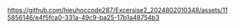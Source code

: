 https://github.com/hieuhoccode287/Excersise2_2024802010348/assets/115856146/e4f5fca0-331a-49c9-ba25-17b1a48754b3
